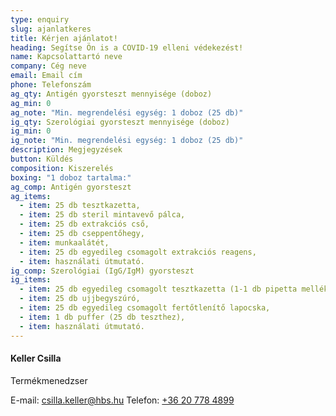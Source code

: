 ```yaml
---
type: enquiry
slug: ajanlatkeres
title: Kérjen ajánlatot!
heading: Segítse Ön is a COVID-19 elleni védekezést!
name: Kapcsolattartó neve
company: Cég neve
email: Email cím
phone: Telefonszám
ag_qty: Antigén gyorsteszt mennyisége (doboz)
ag_min: 0
ag_note: "Min. megrendelési egység: 1 doboz (25 db)"
ig_qty: Szerológiai gyorsteszt mennyisége (doboz)
ig_min: 0
ig_note: "Min. megrendelési egység: 1 doboz (25 db)"
description: Megjegyzések
button: Küldés
composition: Kiszerelés
boxing: "1 doboz tartalma:"
ag_comp: Antigén gyorsteszt
ag_items:
  - item: 25 db tesztkazetta,
  - item: 25 db steril mintavevő pálca,
  - item: 25 db extrakciós cső,
  - item: 25 db cseppentőhegy,
  - item: munkaalátét,
  - item: 25 db egyedileg csomagolt extrakciós reagens,
  - item: használati útmutató.
ig_comp: Szerológiai (IgG/IgM) gyorsteszt
ig_items:
  - item: 25 db egyedileg csomagolt tesztkazetta (1-1 db pipetta mellékelve)
  - item: 25 db ujjbegyszúró,
  - item: 25 db egyedileg csomagolt fertőtlenítő lapocska,
  - item: 1 db puffer (25 db teszthez),
  - item: használati útmutató.
---
```

#### Keller Csilla

Termékmenedzser

E-mail: [csilla.keller@hbs.hu](mailto:csilla.keller@hbs.hu)
Telefon: [+36 20 778 4899](tel:+36207784899)